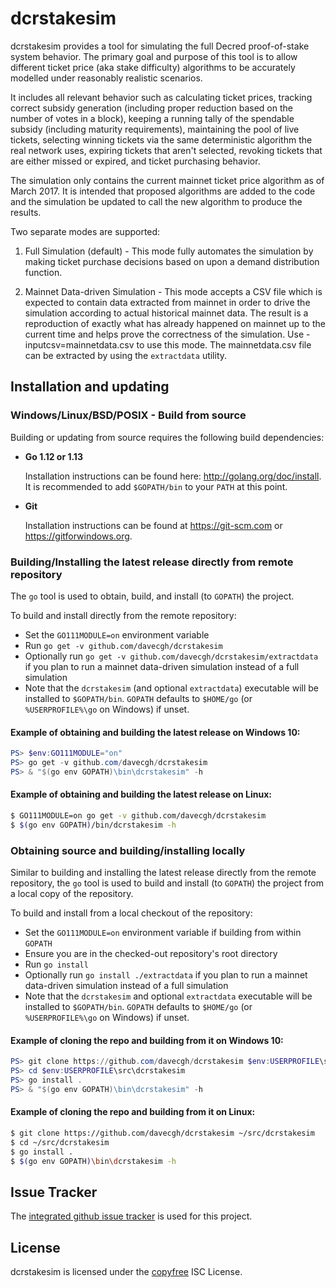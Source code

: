 dcrstakesim
===========

dcrstakesim provides a tool for simulating the full Decred proof-of-stake system
behavior.  The primary goal and purpose of this tool is to allow different
ticket price (aka stake difficulty) algorithms to be accurately modelled under
reasonably realistic scenarios.

It includes all relevant behavior such as calculating ticket prices, tracking
correct subsidy generation (including proper reduction based on the number of
votes in a block), keeping a running tally of the spendable subsidy (including
maturity requirements), maintaining the pool of live tickets, selecting winning
tickets via the same deterministic algorithm the real network uses, expiring
tickets that aren't selected, revoking tickets that are either missed or
expired, and ticket purchasing behavior.

The simulation only contains the current mainnet ticket price algorithm as of
March 2017.  It is intended that proposed algorithms are added to the code and
the simulation be updated to call the new algorithm to produce the results.

Two separate modes are supported:

  1. Full Simulation (default) - This mode fully automates the simulation by
     making ticket purchase decisions based on upon a demand distribution
     function.

  2. Mainnet Data-driven Simulation - This mode accepts a CSV file which is
     expected to contain data extracted from mainnet in order to drive the
	 simulation according to actual historical mainnet data.  The result is a
     reproduction of exactly what has already happened on mainnet up to the
	 current time and helps prove the correctness of the simulation.  Use
	 -inputcsv=mainnetdata.csv to use this mode.  The mainnetdata.csv file can
	 be extracted by using the `extractdata` utility.

## Installation and updating

### Windows/Linux/BSD/POSIX - Build from source

Building or updating from source requires the following build dependencies:

- **Go 1.12 or 1.13**

  Installation instructions can be found here: http://golang.org/doc/install.
  It is recommended to add `$GOPATH/bin` to your `PATH` at this point.

- **Git**

  Installation instructions can be found at https://git-scm.com or
  https://gitforwindows.org.

### Building/Installing the latest release directly from remote repository

The `go` tool is used to obtain, build, and install (to `GOPATH`) the project.

To build and install directly from the remote repository:

* Set the `GO111MODULE=on` environment variable
* Run `go get -v github.com/davecgh/dcrstakesim`
* Optionally run `go get -v github.com/davecgh/dcrstakesim/extractdata` if you
  plan to run a mainnet data-driven simulation instead of a full simulation
* Note that the `dcrstakesim` (and optional `extractdata`) executable will be
  installed to `$GOPATH/bin`.  `GOPATH` defaults to `$HOME/go` (or
  `%USERPROFILE%\go` on Windows) if unset.

#### Example of obtaining and building the latest release on Windows 10:

```PowerShell
PS> $env:GO111MODULE="on"
PS> go get -v github.com/davecgh/dcrstakesim
PS> & "$(go env GOPATH)\bin\dcrstakesim" -h
```
#### Example of obtaining and building the latest release on Linux:

```bash
$ GO111MODULE=on go get -v github.com/davecgh/dcrstakesim
$ $(go env GOPATH)/bin/dcrstakesim -h
```

### Obtaining source and building/installing locally

Similar to building and installing the latest release directly from the remote
repository, the `go` tool is used to build and install (to `GOPATH`) the project
from a local copy of the repository.

To build and install from a local checkout of the repository:

* Set the `GO111MODULE=on` environment variable if building from within `GOPATH`
* Ensure you are in the checked-out repository's root directory
* Run `go install`
* Optionally run `go install ./extractdata` if you plan to run a mainnet
  data-driven simulation instead of a full simulation
* Note that the `dcrstakesim` and optional `extractdata` executable will be
  installed to `$GOPATH/bin`.  `GOPATH` defaults to `$HOME/go` (or
  `%USERPROFILE%\go` on Windows) if unset.

#### Example of cloning the repo and building from it on Windows 10:

```PowerShell
PS> git clone https://github.com/davecgh/dcrstakesim $env:USERPROFILE\src\dcrstakesim
PS> cd $env:USERPROFILE\src\dcrstakesim
PS> go install .
PS> & "$(go env GOPATH)\bin\dcrstakesim" -h
```

#### Example of cloning the repo and building from it on Linux:

```bash
$ git clone https://github.com/davecgh/dcrstakesim ~/src/dcrstakesim
$ cd ~/src/dcrstakesim
$ go install .
$ $(go env GOPATH)\bin\dcrstakesim -h
```

## Issue Tracker

The [integrated github issue tracker](https://github.com/davecgh/dcrstakesim/issues)
is used for this project.

## License

dcrstakesim is licensed under the [copyfree](http://copyfree.org) ISC License.
